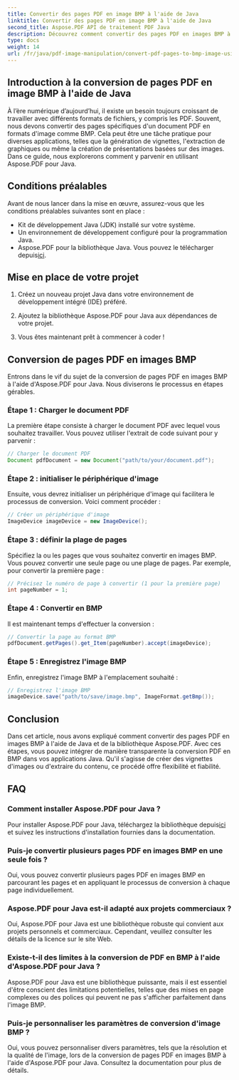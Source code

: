```yaml
---
title: Convertir des pages PDF en image BMP à l'aide de Java
linktitle: Convertir des pages PDF en image BMP à l'aide de Java
second_title: Aspose.PDF API de traitement PDF Java
description: Découvrez comment convertir des pages PDF en images BMP à l'aide de Java avec Aspose.PDF pour Java. Suivez notre guide étape par étape pour une conversion transparente de PDF en BMP.
type: docs
weight: 14
url: /fr/java/pdf-image-manipulation/convert-pdf-pages-to-bmp-image-using-java/
---
```


## Introduction à la conversion de pages PDF en image BMP à l'aide de Java

À l’ère numérique d’aujourd’hui, il existe un besoin toujours croissant de travailler avec différents formats de fichiers, y compris les PDF. Souvent, nous devons convertir des pages spécifiques d'un document PDF en formats d'image comme BMP. Cela peut être une tâche pratique pour diverses applications, telles que la génération de vignettes, l'extraction de graphiques ou même la création de présentations basées sur des images. Dans ce guide, nous explorerons comment y parvenir en utilisant Aspose.PDF pour Java.

## Conditions préalables

Avant de nous lancer dans la mise en œuvre, assurez-vous que les conditions préalables suivantes sont en place :

- Kit de développement Java (JDK) installé sur votre système.
- Un environnement de développement configuré pour la programmation Java.
-  Aspose.PDF pour la bibliothèque Java. Vous pouvez le télécharger depuis[ici](https://releases.aspose.com/pdf/java/).

## Mise en place de votre projet

1. Créez un nouveau projet Java dans votre environnement de développement intégré (IDE) préféré.

2. Ajoutez la bibliothèque Aspose.PDF pour Java aux dépendances de votre projet.

3. Vous êtes maintenant prêt à commencer à coder !

## Conversion de pages PDF en images BMP

Entrons dans le vif du sujet de la conversion de pages PDF en images BMP à l'aide d'Aspose.PDF pour Java. Nous diviserons le processus en étapes gérables.

### Étape 1 : Charger le document PDF

La première étape consiste à charger le document PDF avec lequel vous souhaitez travailler. Vous pouvez utiliser l'extrait de code suivant pour y parvenir :

```java
// Charger le document PDF
Document pdfDocument = new Document("path/to/your/document.pdf");
```

### Étape 2 : initialiser le périphérique d'image

Ensuite, vous devrez initialiser un périphérique d'image qui facilitera le processus de conversion. Voici comment procéder :

```java
// Créer un périphérique d'image
ImageDevice imageDevice = new ImageDevice();
```

### Étape 3 : définir la plage de pages

Spécifiez la ou les pages que vous souhaitez convertir en images BMP. Vous pouvez convertir une seule page ou une plage de pages. Par exemple, pour convertir la première page :

```java
// Précisez le numéro de page à convertir (1 pour la première page)
int pageNumber = 1;
```

### Étape 4 : Convertir en BMP

Il est maintenant temps d'effectuer la conversion :

```java
// Convertir la page au format BMP
pdfDocument.getPages().get_Item(pageNumber).accept(imageDevice);
```

### Étape 5 : Enregistrez l'image BMP

Enfin, enregistrez l'image BMP à l'emplacement souhaité :

```java
// Enregistrez l'image BMP
imageDevice.save("path/to/save/image.bmp", ImageFormat.getBmp());
```

## Conclusion

Dans cet article, nous avons expliqué comment convertir des pages PDF en images BMP à l'aide de Java et de la bibliothèque Aspose.PDF. Avec ces étapes, vous pouvez intégrer de manière transparente la conversion PDF en BMP dans vos applications Java. Qu'il s'agisse de créer des vignettes d'images ou d'extraire du contenu, ce procédé offre flexibilité et fiabilité.

## FAQ

### Comment installer Aspose.PDF pour Java ?

 Pour installer Aspose.PDF pour Java, téléchargez la bibliothèque depuis[ici](https://releases.aspose.com/pdf/java/) et suivez les instructions d'installation fournies dans la documentation.

### Puis-je convertir plusieurs pages PDF en images BMP en une seule fois ?

Oui, vous pouvez convertir plusieurs pages PDF en images BMP en parcourant les pages et en appliquant le processus de conversion à chaque page individuellement.

### Aspose.PDF pour Java est-il adapté aux projets commerciaux ?

Oui, Aspose.PDF pour Java est une bibliothèque robuste qui convient aux projets personnels et commerciaux. Cependant, veuillez consulter les détails de la licence sur le site Web.

### Existe-t-il des limites à la conversion de PDF en BMP à l'aide d'Aspose.PDF pour Java ?

Aspose.PDF pour Java est une bibliothèque puissante, mais il est essentiel d'être conscient des limitations potentielles, telles que des mises en page complexes ou des polices qui peuvent ne pas s'afficher parfaitement dans l'image BMP.

### Puis-je personnaliser les paramètres de conversion d'image BMP ?

Oui, vous pouvez personnaliser divers paramètres, tels que la résolution et la qualité de l'image, lors de la conversion de pages PDF en images BMP à l'aide d'Aspose.PDF pour Java. Consultez la documentation pour plus de détails.